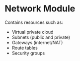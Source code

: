 # Network Module
Contains resources such as:
- Virtual private cloud
- Subnets (public and private)
- Gateways (internet/NAT)
- Route tables
- Security groups
